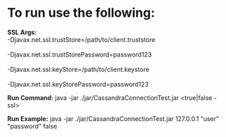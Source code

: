 <h1>To run use the following:</h1>

**SSL Args:**<br>
    -Djavax.net.ssl.trustStore=/path/to/client.truststore<br> 
    <br>-Djavax.net.ssl.trustStorePassword=password123<br>
    <br>-Djavax.net.ssl.keyStore=/path/to/client.keystore<br>
    <br>-Djavax.net.ssl.keyStorePassword=password123<br>

**Run Command:**
java -jar ./jar/CassandraConnectionTest.jar <contact point> <user> <password> <true|false - ssl>
  
**Run Example:**
java -jar ./jar/CassandraConnectionTest.jar 127.0.0.1 "user" "password" false
